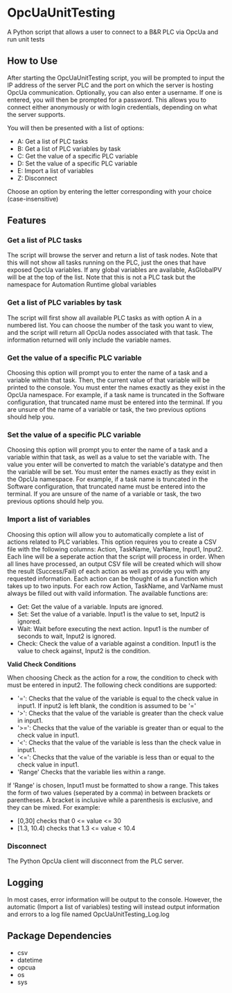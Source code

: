 # OpcUaUnitTesting
A Python script that allows a user to connect to a B&R PLC via OpcUa and run unit tests

## How to Use
After starting the OpcUaUnitTesting script, you will be prompted to input the IP address of the server PLC and the port on which the server is hosting OpcUa communication. Optionally, you can also enter a username. If one is entered, you will then be prompted for a password. This allows you to connect either anonymously or with login credentials, depending on what the server supports.

You will then be presented with a list of options:
- A: Get a list of PLC tasks 
- B: Get a list of PLC variables by task
- C: Get the value of a specific PLC variable
- D: Set the value of a specific PLC variable
- E: Import a list of variables
- Z: Disconnect

Choose an option by entering the letter corresponding with your choice (case-insensitive)

## Features
### Get a list of PLC tasks
The script will browse the server and return a list of task nodes. Note that this will not show all tasks running on the PLC, just the ones that have exposed OpcUa variables. If any global variables are available, AsGlobalPV will be at the top of the list. Note that this is not a PLC task but the namespace for Automation Runtime global variables

### Get a list of PLC variables by task
The script will first show all available PLC tasks as with option A in a numbered list. You can choose the number of the task you want to view, and the script will return all OpcUa nodes associated with that task. The information returned will only include the variable names.

### Get the value of a specific PLC variable
Choosing this option will prompt you to enter the name of a task and a variable within that task. Then, the current value of that variable will be printed to the console. You must enter the names exactly as they exist in the OpcUa namespace. For example, if a task name is truncated in the Software configuration, that truncated name must be entered into the terminal. If you are unsure of the name of a variable or task, the two previous options should help you.

### Set the value of a specific PLC variable
Choosing this option will prompt you to enter the name of a task and a variable within that task, as well as a value to set the variable with. The value you enter will be converted to match the variable's datatype and then the variable will be set. You must enter the names exactly as they exist in the OpcUa namespace. For example, if a task name is truncated in the Software configuration, that truncated name must be entered into the terminal. If you are unsure of the name of a variable or task, the two previous options should help you.

### Import a list of variables
Choosing this option will allow you to automatically complete a list of actions related to PLC variables. This option requires you to create a CSV file with the following columns: Action, TaskName, VarName, Input1, Input2. Each line will be a seperate action that the script will process in order. When all lines have processed, an output CSV file will be created which will show the result (Success/Fail) of each action as well as provide you with any requested information. Each action can be thought of as a function which takes up to two inputs. For each row Action, TaskName, and VarName must always be filled out with vaild information. The available functions are:
- Get: Get the value of a variable. Inputs are ignored.
- Set: Set the value of a variable. Input1 is the value to set, Input2 is ignored.
- Wait: Wait before executing the next action. Input1 is the number of seconds to wait, Input2 is ignored.
- Check: Check the value of a variable against a condition. Input1 is the value to check against, Input2 is the condition.

**Valid Check Conditions**

When choosing Check as the action for a row, the condition to check with must be entered in input2. The following check conditions are supported:
- '=': Checks that the value of the variable is equal to the check value in input1. If input2 is left blank, the condition is assumed to be '='
- '>': Checks that the value of the variable is greater than the check value in input1.
- '>=': Checks that the value of the variable is greater than or equal to the check value in input1.
- '<': Checks that the value of the variable is less than the check value in input1.
- '<=': Checks that the value of the variable is less than or equal to the check value in input1.
- 'Range' Checks that the variable lies within a range.

If 'Range' is chosen, Input1 must be formatted to show a range. This takes the form of two values (seperated by a comma) in between brackets or parentheses. A bracket is inclusive while a parenthesis is exclusive, and they can be mixed. For example:
- [0,30] checks that 0 <= value <= 30
- [1.3, 10.4) checks that 1.3 <= value < 10.4

### Disconnect
The Python OpcUa client will disconnect from the PLC server.

## Logging
In most cases, error information will be output to the console. However, the automatic (Import a list of variables) testing will instead output information and errors to a log file named OpcUaUnitTesting_Log.log

## Package Dependencies
- csv
- datetime
- opcua
- os
- sys

